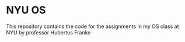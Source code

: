 # NYU OS

This repository contains the code for the assignments in my OS class at NYU by professor Hubertus Franke
